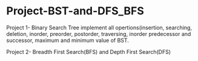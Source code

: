 # Project-BST-and-DFS_BFS
Project 1- Binary Search Tree implement all opertions(insertion, searching, deletion, inorder, preorder, postorder, traversing, inorder predecessor and successor, maximum and minimum value of BST.

Project 2- Breadth First Search(BFS) and Depth First Search(DFS)
